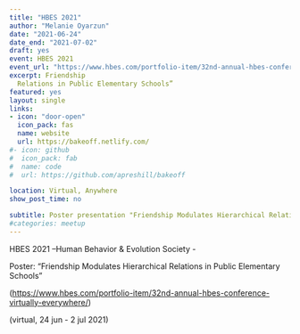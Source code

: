 ```yaml
---
title: "HBES 2021"
author: "Melanie Oyarzun"
date: "2021-06-24"
date_end: "2021-07-02"
draft: yes
event: HBES 2021
event_url: "https://www.hbes.com/portfolio-item/32nd-annual-hbes-conference-virtually-everywhere/"
excerpt: Friendship 
  Relations in Public Elementary Schools”
featured: yes
layout: single
links:
- icon: "door-open"
  icon_pack: fas
  name: website
  url: https://bakeoff.netlify.com/
#- icon: github
#  icon_pack: fab
#  name: code
#  url: https://github.com/apreshill/bakeoff

location: Virtual, Anywhere
show_post_time: no

subtitle: Poster presentation "Friendship Modulates Hierarchical Relations in Public Elementary Schools”
#categories: meetup
---
```


 HBES 2021 –Human Behavior & Evolution Society - 
 
 Poster: “Friendship Modulates Hierarchical Relations in Public Elementary Schools”
 
 (https://www.hbes.com/portfolio-item/32nd-annual-hbes-conference-virtually-everywhere/) 
 
 (virtual, 24 jun - 2 jul 2021)

